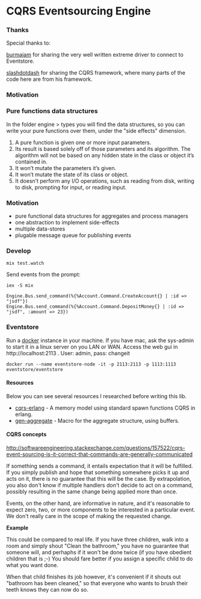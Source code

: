 CQRS Eventsourcing Engine
=========================

### Thanks
Special thanks to: 

[burmajam](https://github.com/burmajam) for sharing the very 
well written extreme driver to connect to Eventstore. 

[slashdotdash](https://github.com/slashdotdash/commanded) for sharing the CQRS
framework, where many parts of the code here are from his framework.


### Motivation

### Pure functions data structures
In the folder engine > types you will find the data structures, so you can write
your pure functions over them, under the "side effects" dimension. 

1. A pure function is given one or more input parameters.
2. Its result is based solely off of those parameters and its algorithm. The algorithm will not be based on any hidden state in the class or object it’s contained in.
3. It won’t mutate the parameters it’s given.
4. It won’t mutate the state of its class or object.
5. It doesn’t perform any I/O operations, such as reading from disk, writing to disk, prompting for input, or reading input.


### Motivation

* pure functional data structures for aggregates and process managers
* one abstraction to implement side-effects
* multiple data-stores
* plugable message queue for publishing events

### Develop

```
mix test.watch
```

Send events from the prompt:

```
iex -S mix

Engine.Bus.send_command(%{%Account.Command.CreateAccount{} | :id => "jsdf"})
Engine.Bus.send_command(%{%Account.Command.DepositMoney{} | :id => "jsdf", :amount => 23})
```


### Eventstore
Run a [docker](https://github.com/EventStore/eventstore-docker) instance in your machine. If you have mac, ask the sys-admin to start it in a linux server on you LAN or WAN. Access the web gui in http://localhost:2113 . User: admin, pass: changeit


```
docker run --name eventstore-node -it -p 2113:2113 -p 1113:1113 eventstore/eventstore
```

#### Resources
Below you can see several resources I researched before writing this lib. 

* [cqrs-erlang](https://github.com/bryanhunter/cqrs-with-erlang) - A memory
  model using standard spawn functions CQRS in erlang. 
* [gen-aggregate](https://github.com/burmajam/gen_aggregate/) - Macro for the
  aggregate structure, using buffers. 


#### CQRS concepts

http://softwareengineering.stackexchange.com/questions/157522/cqrs-event-sourcing-is-it-correct-that-commands-are-generally-communicated 


If something sends a command, it entails expectation that it will be fulfilled. If you simply publish and hope that something somewhere picks it up and acts on it, there is no guarantee that this will be the case. By extrapolation, you also don't know if multiple handlers don't decide to act on a command, possibly resulting in the same change being applied more than once. 

Events, on the other hand, are informative in nature, and it's reasonable to expect zero, two, or more components to be interested in a particular event. We don't really care in the scope of making the requested change. 

**Example** 

This could be compared to real life. If you have three children, walk into a room and simply shout "Clean the bathroom," you have no guarantee that someone will, and perhaphs if it won't be done twice (if you have obedient children that is ;-) You should fare better if you assign a specific child to do what you want done. 

When that child finishes its job however, it's convenient if it shouts out "bathroom has been cleaned," so that everyone who wants to brush their teeth knows they can now do so. 





